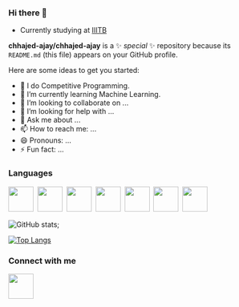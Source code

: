 ### Hi there 👋

- Currently studying at <a href="https://www.iiitb.ac.in/" target="_blank">IIITB</a>

**chhajed-ajay/chhajed-ajay** is a ✨ _special_ ✨ repository because its `README.md` (this file) appears on your GitHub profile.

Here are some ideas to get you started:

- 🔭 I do Competitive Programming. 
- 🌱 I’m currently learning Machine Learning.
- 👯 I’m looking to collaborate on ...
- 🤔 I’m looking for help with ...
- 💬 Ask me about ...
- 📫 How to reach me: ...
- 😄 Pronouns: ...
- ⚡ Fun fact: ...

### Languages 
<img height = 50 width = 50 src="https://img.icons8.com/color/48/000000/c-programming.png"/>&nbsp;
<img height = 50 width = 50 src="https://img.icons8.com/color/48/000000/c-plus-plus-logo.png"/>&nbsp;
<img height = 50 width = 50 src="https://img.icons8.com/color/48/000000/python--v2.png"/>&nbsp;
<img height = 50 width = 50 src="https://img.icons8.com/color/48/000000/java-coffee-cup-logo--v2.png"/>&nbsp;
<img height = 50 width = 50 src="https://img.icons8.com/color/48/000000/javascript--v2.png"/>&nbsp;
<img height = 50 width = 50 src="https://img.icons8.com/color/48/000000/html-5--v1.png"/>&nbsp;
<img height = 50 width = 50 src="https://img.icons8.com/color/48/000000/css3.png"/>




![GitHub stats](https://github-readme-stats.vercel.app/api?username=chhajed-ajay&show_icons=true&theme=dark);

[![Top Langs](https://github-readme-stats.vercel.app/api/top-langs/?username=chhajed-ajay)](https://github.com/chhajed-ajay/github-readme-stats)

### Connect with me
<a href="https://www.instagram.com/ajayjain___/"><img height = 50 src = "https://img.icons8.com/color/48/000000/instagram-new--v2.png" /></a>



